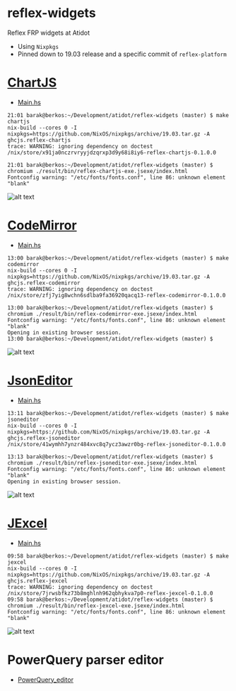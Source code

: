 # reflex-widgets
Reflex FRP widgets at Atidot
- Using `Nixpkgs`
- Pinned down to 19.03 release and a specific commit of `reflex-platform`

# [ChartJS]
- [Main.hs](./reflex-chartjs/app/Main.hs)
~~~ shell
21:01 barak@berkos:~/Development/atidot/reflex-widgets (master) $ make chartjs
nix-build --cores 0 -I nixpkgs=https://github.com/NixOS/nixpkgs/archive/19.03.tar.gz -A ghcjs.reflex-chartjs
trace: WARNING: ignoring dependency on doctest
/nix/store/x91ja0nczrvryyjdzqrxp3d9y68i8iy6-reflex-chartjs-0.1.0.0

21:01 barak@berkos:~/Development/atidot/reflex-widgets (master) $ chromium ./result/bin/reflex-chartjs-exe.jsexe/index.html
Fontconfig warning: "/etc/fonts/fonts.conf", line 86: unknown element "blank"
~~~
![alt text][chartjs_gif]

# [CodeMirror]
- [Main.hs](./reflex-codemirror/app/Main.hs)
~~~ shell
13:00 barak@berkos:~/Development/atidot/reflex-widgets (master) $ make codemirror
nix-build --cores 0 -I nixpkgs=https://github.com/NixOS/nixpkgs/archive/19.03.tar.gz -A ghcjs.reflex-codemirror
trace: WARNING: ignoring dependency on doctest
/nix/store/zfj7yig8wchn6sdlba9fa36920qacq13-reflex-codemirror-0.1.0.0

13:00 barak@berkos:~/Development/atidot/reflex-widgets (master) $ chromium ./result/bin/reflex-codemirror-exe.jsexe/index.html
Fontconfig warning: "/etc/fonts/fonts.conf", line 86: unknown element "blank"
Opening in existing browser session.
13:00 barak@berkos:~/Development/atidot/reflex-widgets (master) $
~~~
![alt text][codemirror_gif]

# [JsonEditor]
- [Main.hs](./reflex-jsoneditor/app/Main.hs)
~~~ shell
13:11 barak@berkos:~/Development/atidot/reflex-widgets (master) $ make jsoneditor
nix-build --cores 0 -I nixpkgs=https://github.com/NixOS/nixpkgs/archive/19.03.tar.gz -A ghcjs.reflex-jsoneditor
/nix/store/41wymhh7ynzr484xvc8q7ycz3awzr0bg-reflex-jsoneditor-0.1.0.0

13:13 barak@berkos:~/Development/atidot/reflex-widgets (master) $ chromium ./result/bin/reflex-jsoneditor-exe.jsexe/index.html
Fontconfig warning: "/etc/fonts/fonts.conf", line 86: unknown element "blank"
Opening in existing browser session.
~~~
![alt text][jsoneditor_gif]

# [JExcel]
- [Main.hs](./reflex-jexcel/app/Main.hs)
~~~ shell
09:58 barak@berkos:~/Development/atidot/reflex-widgets (master) $ make jexcel
nix-build --cores 0 -I nixpkgs=https://github.com/NixOS/nixpkgs/archive/19.03.tar.gz -A ghcjs.reflex-jexcel
trace: WARNING: ignoring dependency on doctest
/nix/store/7jrwsbfkz73b8mghlnh962qbhykva7p0-reflex-jexcel-0.1.0.0
09:58 barak@berkos:~/Development/atidot/reflex-widgets (master) $ chromium ./result/bin/reflex-jexcel-exe.jsexe/index.html
Fontconfig warning: "/etc/fonts/fonts.conf", line 86: unknown element "blank"
~~~
![alt text][jexcel_gif]

# PowerQuery parser editor
- [PowerQuery_editor]

[ChartJS]: https://www.chartjs.org/
[chartjs_gif]: https://media.giphy.com/media/KbBhOsvOpV3E2SmYeC/giphy.gif
[CodeMirror]: https://codemirror.net/
[codemirror_gif]: https://media.giphy.com/media/H1MMpzOlyb2kne4M7i/giphy.gif
[JsonEditor]: https://github.com/josdejong/jsoneditor
[jsoneditor_gif]: https://media.giphy.com/media/MEpNi9paiNYld5AXHi/giphy.gif
[JExcel]: https://bossanova.uk/jexcel/v2/
[jexcel_gif]: https://media.giphy.com/media/YSY5IbCmhhGQJQSyAh/giphy.gif
[PowerQuery_editor]: https://github.com/Atidot/language-powerquery/tree/master/language-powerquery-editor#language-powerquery-editor
